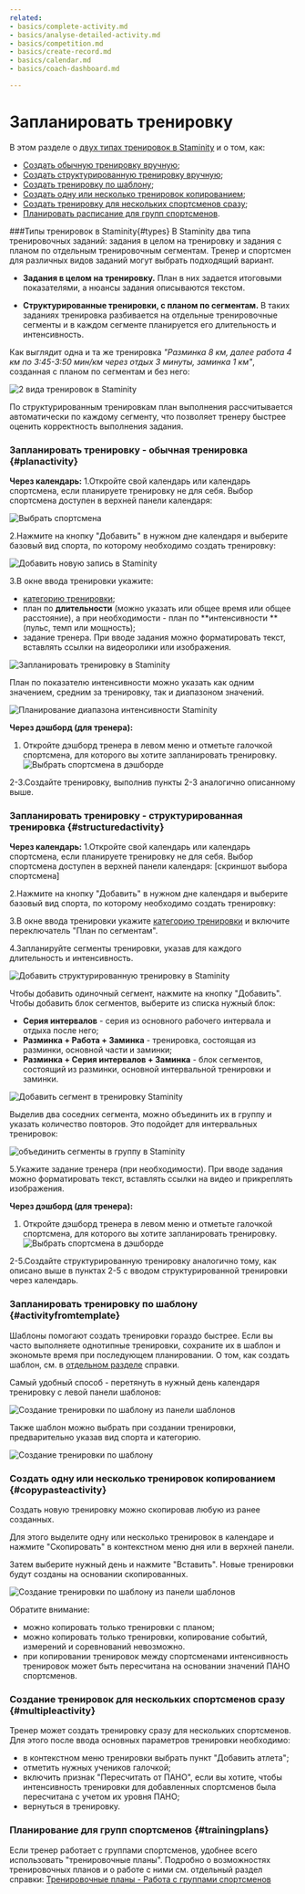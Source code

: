 ```yaml
---
related:
- basics/complete-activity.md
- basics/analyse-detailed-activity.md
- basics/competition.md
- basics/create-record.md
- basics/calendar.md
- basics/coach-dashboard.md

---
```



# Запланировать тренировку

В этом разделе о [двух типах тренировок в Staminity](#types) и о том, как:
* [Создать обычную тренировку вручную](#planactivity);
* [Создать структурированную тренировку вручную](#structuredactivity);
* [Создать тренировку по шаблону](#activityfromtemplate);
* [Создать одну или несколько тренировок копированием](#copypasteactivity); 
* [Создать тренировку для нескольких спортсменов сразу](#multipleactivity);
* [Планировать расписание для групп спортсменов](#trainingplans).


###Типы тренировок в Staminity{#types}
В Staminity два типа тренировочных заданий: задания в целом на тренировку и задания с планом по отдельным тренировочным сегментам. Тренер и спортсмен для различных видов заданий могут выбрать подходящий вариант.

* **Задания в целом на тренировку.** План в них задается итоговыми показателями, а нюансы задания описываются текстом.

* **Структурированные тренировки, с планом по сегментам.** В таких заданиях тренировка разбивается на отдельные тренировочные сегменты и в каждом сегменте планируется его длительность и интенсивность.

Как выглядит одна и та же тренировка
 _"Разминка 8 км, далее работа 4 км по 3:45-3:50 мин/км через отдых 3 минуты, заминка 1 км"_, 
 созданная с планом по сегментам и без него:
 
![2 вида тренировок в Staminity](https://content.staminity.com/assets/images/_new/about/2-activity-types.png)

По структурированным тренировкам план выполнения рассчитывается автоматически по каждому сегменту, что позволяет тренеру быстрее оценить корректность выполнения задания.

### Запланировать тренировку - обычная тренировка {#planactivity}

**Через календарь:**
1.Откройте свой календарь или календарь спортсмена, если планируете тренировку  не для себя. Выбор спортсмена доступен в верхней панели календаря:

![Выбрать спортсмена](https://content.staminity.com/assets/images/calendar/athlete-selector.gif)

2.Нажмите на кнопку "Добавить" в нужном дне календаря и выберите базовый вид спорта, по которому необходимо создать тренировку:  

![Добавить новую запись в Staminity](https://content.staminity.com/assets/images/_new/calendar/calendar-wizard.png)

3.В окне ввода тренировки укажите:
* [категорию тренировки](/basics/activity-categories.md); 
* план по **длительности** (можно указать или общее время или общее расстояние), а при необходимости - план по **интенсивности **(пульс, темп или мощность);   
* задание тренера. При вводе задания можно форматировать текст, вставлять ссылки на видеоролики или изображения.

![Запланировать тренировку в Staminity](https://content.staminity.com/assets/images/_new/calendar/calendar-new-activity.png)

План по показателю интенсивности можно указать как одним значением, средним за тренировку, так и диапазоном значений.  

![Планирование диапазона интенсивности Staminity](https://content.staminity.com/assets/images/_new/calendar/calendar-intensity-range2.png)

**Через дэшборд (для тренера):**
1. Откройте дэшборд тренера в левом меню и отметьте галочкой спортсмена, для которого вы хотите запланировать тренировку. 
![Выбрать спортсмена в дэшборде](https://content.staminity.com/assets/images/_new/dashboard/dashboard-add-button.png)

2-3.Создайте тренировку, выполнив пункты 2-3 аналогично описанному выше.

### Запланировать тренировку - структурированная тренировка {#structuredactivity}

**Через календарь:**
1.Откройте свой календарь или календарь спортсмена, если планируете тренировку  не для себя. Выбор спортсмена доступен в верхней панели календаря:
[скриншот выбора спортсмена]

2.Нажмите на кнопку "Добавить" в нужном дне календаря и выберите базовый вид спорта, по которому необходимо создать тренировку:  

3.В окне ввода тренировки укажите [категорию тренировки](/basics/activity-categories.md) и включите переключатель "План по сегментам".

4.Запланируйте сегменты тренировки, указав для каждого длительность и интенсивность.

![Добавить структурированную тренировку в Staminity](https://content.staminity.com/assets/images/_new/activity/activity-structured-plan.png)

Чтобы добавить одиночный сегмент, нажмите на кнопку "Добавить".
Чтобы добавить блок сегментов, выберите из списка нужный блок:
* **Серия интервалов** - серия из основного рабочего интервала и отдыха после него;
* **Разминка + Работа + Заминка** - тренировка, состоящая из разминки, основной части и заминки;
* **Разминка + Серия интервалов + Заминка** - блок сегментов, состоящий из разминки, основной интервальной тренировки и заминки. 

![Добавить cегмент в тренировку Staminity](https://content.staminity.com/assets/images/_new/activity/activity-structured-block-ezgif.gif)

Выделив два соседних сегмента, можно объединить их в группу и указать количество повторов. Это подойдет для интервальных тренировок:

![объединить сегменты в группу в Staminity](https://content.staminity.com/assets/images/_new/activity/activity-structured-group.gif)

5.Укажите задание тренера (при необходимости). При вводе задания можно форматировать текст, вставлять ссылки на видео и прикреплять изображения.

**Через дэшборд (для тренера):**
1. Откройте дэшборд тренера в левом меню и отметьте галочкой спортсмена, для которого вы хотите запланировать тренировку. 
![Выбрать спортсмена в дэшборде](https://content.staminity.com/assets/images/_new/dashboard/dashboard-add-button.png)

2-5.Создайте структурированную тренировку аналогично тому, как описано выше в пунктах 2-5 с вводом структурированной тренировки через календарь. 

### Запланировать тренировку по шаблону {#activityfromtemplate}
Шаблоны помогают создать тренировки гораздо быстрее. Если вы часто выполняете однотипные тренировки, сохраните их в шаблон и экономьте время при последующем планировании. О том, как создать шаблон, см. в [отдельном разделе](/basics/templates.md) справки.

Самый удобный способ - перетянуть в нужный день календаря тренировку с левой панели шаблонов:

![Cоздание тренировки по шаблону из панели шаблонов](https://content.staminity.com/assets/images/_new/activity/activity-create-from-template-ezgif.gif)


Также шаблон можно выбрать при создании тренировки, предварительно указав вид спорта и категорию.

![Cоздание тренировки по шаблону](https://content.staminity.com/assets/images/_new/activity/activity-create-from-template-2-ezgif.gif)


### Создать одну или несколько тренировок копированием {#copypasteactivity}
Создать новую тренировку можно скопировав любую из ранее созданных.

Для этого выделите одну или несколько тренировок в календаре и нажмите "Скопировать" в контекстном меню дня или в верхней панели.

Затем выберите нужный день и нажмите "Вставить". Новые тренировки будут созданы на основании скопированных.

![Cоздание тренировки по шаблону из панели шаблонов](https://content.staminity.com/assets/images/_new/activity/activity-copy-paste-ezgif.gif)

Обратите внимание:
* можно копировать только тренировки с планом;
* можно копировать только тренировки, копирование событий, измерений и соревнований невозможно.
* при копировании тренировок между спортсменами интенсивность тренировок может быть пересчитана на основании значений ПАНО спортсменов.

### Создание тренировок для нескольких спортсменов сразу {#multipleactivity}
Тренер может создать тренировку сразу для нескольких спортсменов. 
Для этого после ввода основных параметров тренировки необходимо:
* в контекстном меню тренировки выбрать пункт "Добавить атлета";
* отметить нужных учеников галочкой;
* включить признак "Пересчитать от ПАНО", если вы хотите, чтобы интенсивность тренировки для добавленных спортсменов была пересчитана с учетом их уровня ПАНО;
* вернуться в тренировку.

### Планирование для групп спортсменов {#trainingplans}
Если тренер работает с группами спортсменов, удобнее всего использовать "тренировочные планы".
Подробно о возможностях тренировочных планов и о работе с ними см. отдельный раздел справки: [Тренировочные планы - Работа с группами спортсменов](/basics/training-plan.md)